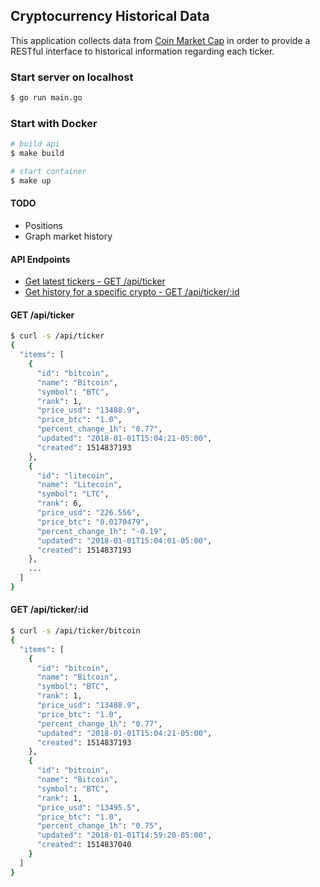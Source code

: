 ## Cryptocurrency Historical Data
This application collects data from [Coin Market Cap](https://coinmarketcap.com/api/) in order to provide a RESTful interface to historical information regarding each ticker.

### Start server on localhost
```bash
$ go run main.go
```

### Start with Docker
```bash
# build api
$ make build

# start container
$ make up
```

#### TODO
* Positions
* Graph market history

#### API Endpoints
* [Get latest tickers - GET /api/ticker](#get-apiticker)   
* [Get history for a specific crypto - GET /api/ticker/:id](#get-apitickerid)             

#### GET /api/ticker
```bash
$ curl -s /api/ticker
{
  "items": [
    {
      "id": "bitcoin",
      "name": "Bitcoin",
      "symbol": "BTC",
      "rank": 1,
      "price_usd": "13488.9",
      "price_btc": "1.0",
      "percent_change_1h": "0.77",
      "updated": "2018-01-01T15:04:21-05:00",
      "created": 1514837193
    },
    {
      "id": "litecoin",
      "name": "Litecoin",
      "symbol": "LTC",
      "rank": 6,
      "price_usd": "226.556",
      "price_btc": "0.0170479",
      "percent_change_1h": "-0.19",
      "updated": "2018-01-01T15:04:01-05:00",
      "created": 1514837193
    },
    ...
  ]
}
```

#### GET /api/ticker/:id
```bash
$ curl -s /api/ticker/bitcoin
{
  "items": [
    {
      "id": "bitcoin",
      "name": "Bitcoin",
      "symbol": "BTC",
      "rank": 1,
      "price_usd": "13488.9",
      "price_btc": "1.0",
      "percent_change_1h": "0.77",
      "updated": "2018-01-01T15:04:21-05:00",
      "created": 1514837193
    },
    {
      "id": "bitcoin",
      "name": "Bitcoin",
      "symbol": "BTC",
      "rank": 1,
      "price_usd": "13495.5",
      "price_btc": "1.0",
      "percent_change_1h": "0.75",
      "updated": "2018-01-01T14:59:20-05:00",
      "created": 1514837040
    }
  ]
}
```
